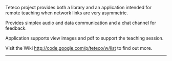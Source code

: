 Teteco project provides both a library and an application intended for remote teaching when network links are very asymmetric.

Provides simplex audio and data communication and a chat channel for feedback.

Application supports view images and pdf to support the teaching session.

Visit the Wiki http://code.google.com/p/teteco/w/list to find out more.


---


